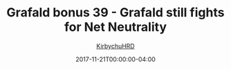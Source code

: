---
title: "Grafald bonus 39 - Grafald still fights for Net Neutrality"
type: "image"
date: 2017-11-21T00:00:00-04:00
draft: false
categories:
- comics
- collaborations
tags:
- grafald
image_path: "../img/2017/bonus_39.png"
alt_text: ""
author: "[KirbychuHRD](https://cohost.org/KirbychuHRD)"
---